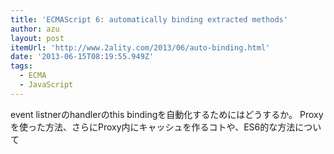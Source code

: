 ```yaml
---
title: 'ECMAScript 6: automatically binding extracted methods'
author: azu
layout: post
itemUrl: 'http://www.2ality.com/2013/06/auto-binding.html'
date: '2013-06-15T08:19:55.949Z'
tags:
  - ECMA
  - JavaScript
---
```

event listnerのhandlerのthis bindingを自動化するためにはどうするか。
Proxyを使った方法、さらにProxy内にキャッシュを作るコトや、ES6的な方法について

